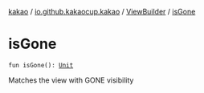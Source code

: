 [kakao](../../index.md) / [io.github.kakaocup.kakao](../index.md) / [ViewBuilder](index.md) / [isGone](./is-gone.md)

# isGone

`fun isGone(): `[`Unit`](https://kotlinlang.org/api/latest/jvm/stdlib/kotlin/-unit/index.html)

Matches the view with GONE visibility

